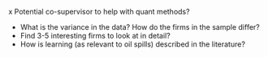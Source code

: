 x Potential co-supervisor to help with quant methods?
* What is the variance in the data? How do the firms in the sample differ?
* Find 3-5 interesting firms to look at in detail?
* How is learning (as relevant to oil spills) described in the literature?